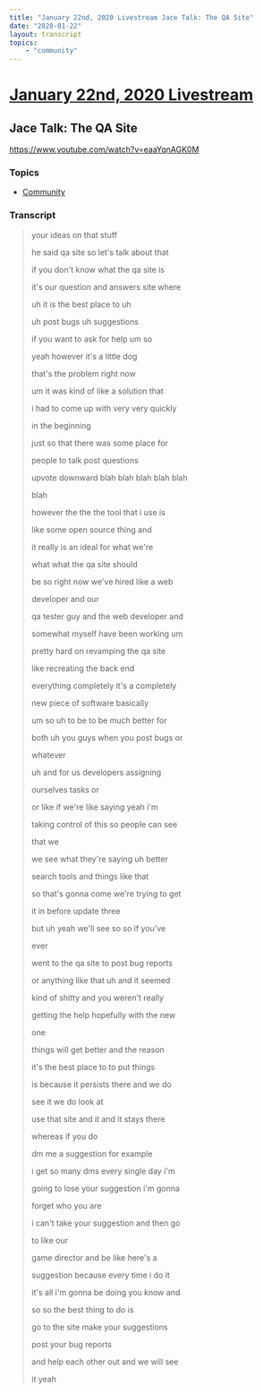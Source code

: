 ```yaml
---
title: "January 22nd, 2020 Livestream Jace Talk: The QA Site"
date: "2020-01-22"
layout: transcript
topics:
    - "community"
---
```

# [January 22nd, 2020 Livestream](../2020-01-22.md)
## Jace Talk: The QA Site
https://www.youtube.com/watch?v=eaaYqnAGK0M

### Topics
* [Community](../topics/community.md)

### Transcript

> your ideas on that stuff
> 
> he said qa site so let's talk about that
> 
> if you don't know what the qa site is
> 
> it's our question and answers site where
> 
> uh it is the best place to uh
> 
> uh post bugs uh suggestions
> 
> if you want to ask for help um so
> 
> yeah however it's a little dog
> 
> that's the problem right now
> 
> um it was kind of like a solution that
> 
> i had to come up with very very quickly
> 
> in the beginning
> 
> just so that there was some place for
> 
> people to talk post questions
> 
> upvote downward blah blah blah blah blah
> 
> blah
> 
> however the the the tool that i use is
> 
> like some open source thing and
> 
> it really is an ideal for what we're
> 
> what what the qa site should
> 
> be so right now we've hired like a web
> 
> developer and our
> 
> qa tester guy and the web developer and
> 
> somewhat myself have been working um
> 
> pretty hard on revamping the qa site
> 
> like recreating the back end
> 
> everything completely it's a completely
> 
> new piece of software basically
> 
> um so uh to be to be much better for
> 
> both uh you guys when you post bugs or
> 
> whatever
> 
> uh and for us developers assigning
> 
> ourselves tasks or
> 
> or like if we're like saying yeah i'm
> 
> taking control of this so people can see
> 
> that we
> 
> we see what they're saying uh better
> 
> search tools and things like that
> 
> so that's gonna come we're trying to get
> 
> it in before update three
> 
> but uh yeah we'll see so so if you've
> 
> ever
> 
> went to the qa site to post bug reports
> 
> or anything like that uh and it seemed
> 
> kind of shitty and you weren't really
> 
> getting the help hopefully with the new
> 
> one
> 
> things will get better and the reason
> 
> it's the best place to to put things
> 
> is because it persists there and we do
> 
> see it we do look at
> 
> use that site and it and it stays there
> 
> whereas if you do
> 
> dm me a suggestion for example
> 
> i get so many dms every single day i'm
> 
> going to lose your suggestion i'm gonna
> 
> forget who you are
> 
> i can't take your suggestion and then go
> 
> to like our
> 
> game director and be like here's a
> 
> suggestion because every time i do it
> 
> it's all i'm gonna be doing you know and
> 
> so so the best thing to do is
> 
> go to the site make your suggestions
> 
> post your bug reports
> 
> and help each other out and we will see
> 
> it yeah
> 
